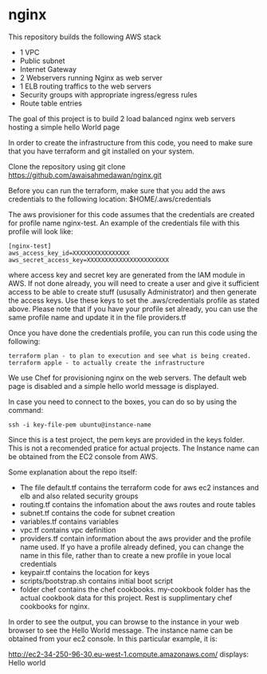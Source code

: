 # nginx
This repository builds the following AWS stack
  - 1 VPC
  - Public subnet
  - Internet Gateway
  - 2 Webservers running Nginx as web server
  - 1 ELB routing traffics to the web servers
  - Security groups with appropriate ingress/egress rules
  - Route table entries 
  
The goal of this project is to build 2 load balanced nginx web servers hosting a simple hello World page

In order to create the infrastructure from this code, you need to make sure that you have terraform and git installed on your system.

Clone the repository using 
    git clone https://github.com/awaisahmedawan/nginx.git

Before you can run the terraform, make sure that you add the aws credentials to the following location:
    $HOME/.aws/credentials
  
The aws provisioner for this code assumes that the credentials are created for profile name nginx-test. An example of the credentials file with this profile will look like:
  
    [nginx-test]
    aws_access_key_id=XXXXXXXXXXXXXXXX
    aws_secret_access_key=XXXXXXXXXXXXXXXXXXXXXXX
  
where access key and secret key are generated from the IAM module in AWS. If not done already, you will need to create a user and give it sufficient access to be able to create stuff (ususally Administrator) and then generate the access keys. Use these keys to set the .aws/credentials profile as stated above. Please note that if you have your profile set already, you can use the same profile name and update it in the file providers.tf

Once you have done the credentials profile, you can run this code using the following:

    terraform plan - to plan to execution and see what is being created.
    terraform apple - to actually create the infrastructure
  
We use Chef for provisioning nginx on the web servers. The default web page is disabled and a simple hello world message is displayed. 

In case you need to connect to the boxes, you can do so by using the command:

    ssh -i key-file-pem ubuntu@instance-name

Since this is a test project, the pem keys are provided in the keys folder. This is not a recomended pratice for actual projects. 
The Instance name can be obtained from the EC2 console from AWS.


Some explanation about the repo itself:

  - The file default.tf contains the terraform code for aws ec2 instances and elb and also related security groups
  - routing.tf contains the infomation about the aws routes and route tables
  - subnet.tf contains the code for subnet creation
  - variables.tf contains variables
  - vpc.tf contains vpc definition
  - providers.tf contain information about the aws provider and the profile name used. If yo have a profile already defined, you can change the name in this file, rather than to create a new profile in youe local credentials
  - keypair.tf contains the location for keys
  - scripts/bootstrap.sh contains initial boot script
  - folder chef contains the chef cookbooks. my-cookbook folder has the actual cookbook data for this project. Rest is supplimentary chef cookbooks for nginx.
  

In order to see the output, you can browse to the instance in your web browser to see the Hello World message. The instance name can be obtained from your ec2 console. In this particular example, it is:

  http://ec2-34-250-96-30.eu-west-1.compute.amazonaws.com/
  displays:
  Hello world


